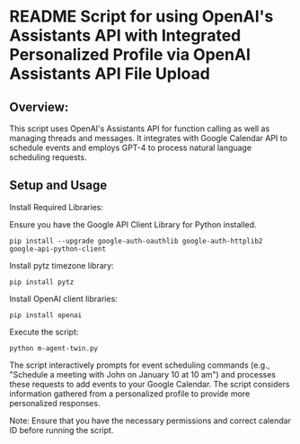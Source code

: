 # README Script for using OpenAI's Assistants API with Integrated Personalized Profile via OpenAI Assistants API File Upload

## Overview:
This script uses OpenAI's Assistants API for function calling as well as managing threads and messages. It integrates with Google Calendar API to schedule events and employs GPT-4 to process natural language scheduling requests.

## Setup and Usage

Install Required Libraries:

Ensure you have the Google API Client Library for Python installed.

    pip install --upgrade google-auth-oauthlib google-auth-httplib2 google-api-python-client

Install pytz timezone library:
    
    pip install pytz

Install OpenAI client libraries:

    pip install openai

Execute the script: 

    python m-agent-twin.py

The script interactively prompts for event scheduling commands (e.g., "Schedule a meeting with John on January 10 at 10 am") and processes these requests to add events to your Google Calendar.  The script considers information gathered from a personalized profile to provide more personalized responses.

Note: Ensure that you have the necessary permissions and correct calendar ID before running the script.
